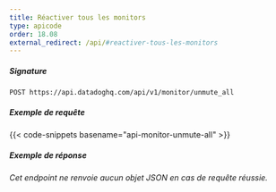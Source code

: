 ```yaml
---
title: Réactiver tous les monitors
type: apicode
order: 18.08
external_redirect: /api/#reactiver-tous-les-monitors
---
```


##### Signature
`POST https://api.datadoghq.com/api/v1/monitor/unmute_all`
##### Exemple de requête
{{< code-snippets basename="api-monitor-unmute-all" >}}
##### Exemple de réponse
*Cet endpoint ne renvoie aucun objet JSON en cas de requête réussie.*

